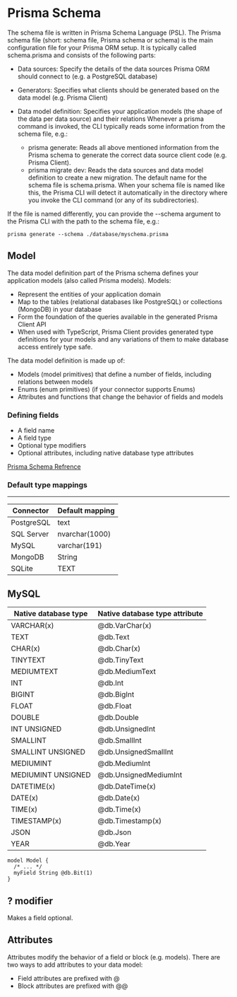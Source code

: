 # Prisma Schema
 The schema file is written in Prisma Schema Language (PSL).
The Prisma schema file (short: schema file, Prisma schema or schema) is the main configuration file for your Prisma ORM setup. It is typically called schema.prisma and consists of the following parts:

  - Data sources: Specify the details of the data sources Prisma ORM should connect to (e.g. a PostgreSQL database)
  - Generators: Specifies what clients should be generated based on the data model (e.g. Prisma Client)
  - Data model definition: Specifies your application models (the shape of the data per data source) and their relations
Whenever a prisma command is invoked, the CLI typically reads some information from the schema file, e.g.:

    - prisma generate: Reads all above mentioned information from the Prisma schema to generate the correct data source client code (e.g. Prisma Client).
    - prisma migrate dev: Reads the data sources and data model definition to create a new migration.
The default name for the schema file is schema.prisma. When your schema file is named like this, the Prisma CLI will detect it automatically in the directory where you invoke the CLI command (or any of its subdirectories).

If the file is named differently, you can provide the --schema argument to the Prisma CLI with the path to the schema file, e.g.:

`prisma generate --schema ./database/myschema.prisma`


## Model
The data model definition part of the Prisma schema defines your application models (also called Prisma models). Models:

   - Represent the entities of your application domain
   - Map to the tables (relational databases like PostgreSQL) or collections (MongoDB) in your database
   - Form the foundation of the queries available in the generated Prisma Client API
   - When used with TypeScript, Prisma Client provides generated type definitions for your models and any variations of them to make database access entirely type safe.

 The data model definition is made up of:
 
   - Models (model primitives) that define a number of fields, including relations between models
   - Enums (enum primitives) (if your connector supports Enums)
   - Attributes and functions that change the behavior of fields and models
### Defining fields
- A field name
- A field type
- Optional type modifiers
- Optional attributes, including native database type attributes

[Prisma Schema Refrence](https://www.prisma.io/docs/orm/reference/prisma-schema-reference#model-field-scalar-types)

### Default type mappings
-------------
|Connector|Default mapping|
|---------|---------------|
|PostgreSQL|	text         |
|SQL Server|nvarchar(1000)|
|MySQL	    |varchar(191)  |
|MongoDB	  |String        |
|SQLite	   |TEXT|


## MySQL
|Native database type	|Native database type attribute|
|---------|---------------|
|VARCHAR(x)	|@db.VarChar(x)|
|TEXT	|@db.Text|
|CHAR(x)	|@db.Char(x)|
|TINYTEXT	|@db.TinyText|
|MEDIUMTEXT	|@db.MediumText|
|INT	|@db.Int|
|BIGINT	|@db.BigInt|
|FLOAT	|@db.Float|
|DOUBLE	|@db.Double|
|INT UNSIGNED	|@db.UnsignedInt|
|SMALLINT	|@db.SmallInt|
|SMALLINT UNSIGNED	|@db.UnsignedSmallInt|
|MEDIUMINT	|@db.MediumInt|
|MEDIUMINT UNSIGNED	|@db.UnsignedMediumInt|
|DATETIME(x)	|@db.DateTime(x)|
|DATE(x)	|@db.Date(x)|
|TIME(x)	|@db.Time(x)|
|TIMESTAMP(x)	|@db.Timestamp(x)|
|JSON	|@db.Json|
|YEAR	|@db.Year|


```
model Model {
  /* ... */
  myField String @db.Bit(1)
}
```
## ? modifier
Makes a field optional.

## Attributes
Attributes modify the behavior of a field or block (e.g. models). There are two ways to add attributes to your data model:

   - Field attributes are prefixed with @
   - Block attributes are prefixed with @@


